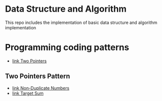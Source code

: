 # Data Structure and Algorithm

This repo includes the implementation of basic data structure and algorithm implementation

# Programming coding patterns
- [link Two Pointers](./dsa/tree/main/dsa/patterns)

## Two Pointers Pattern
- [link Non-Duplicate Numbers](./dsa/patterns/twoPointers/nonDuplicateNums.js)
- [link Target Sum](./dsa/patterns/twoPointers/targetSum.js)